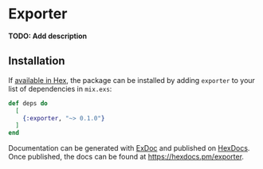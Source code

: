 # Exporter

**TODO: Add description**

## Installation

If [available in Hex](https://hex.pm/docs/publish), the package can be installed
by adding `exporter` to your list of dependencies in `mix.exs`:

```elixir
def deps do
  [
    {:exporter, "~> 0.1.0"}
  ]
end
```

Documentation can be generated with [ExDoc](https://github.com/elixir-lang/ex_doc)
and published on [HexDocs](https://hexdocs.pm). Once published, the docs can
be found at <https://hexdocs.pm/exporter>.

